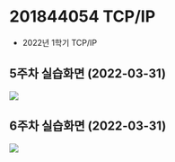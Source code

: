 # 201844054 TCP/IP
- 2022년 1학기 TCP/IP


## 5주차 실습화면 (2022-03-31)
<img width="" height="" src=./pic/201844054_tcpid_week5.png></img>

## 6주차 실습화면 (2022-03-31)
<img width="" height="" src=./pic/tcp_week6.png></img>
